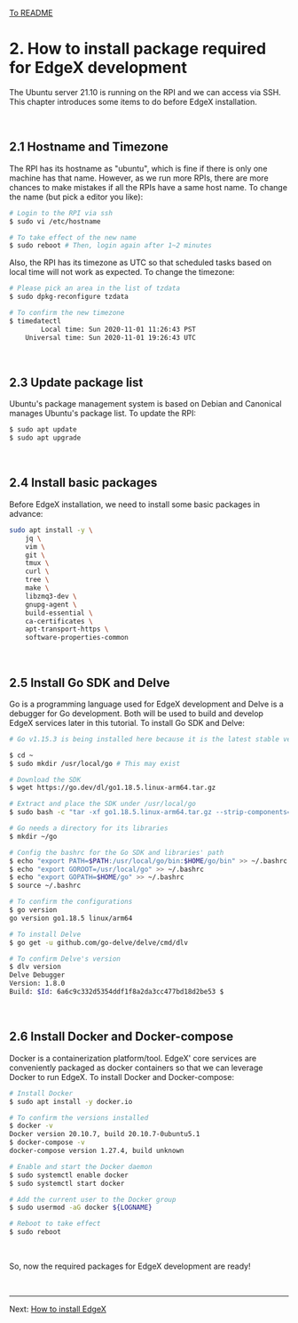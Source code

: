 [To README](README.md)

# 2. How to install package required for EdgeX development

The Ubuntu server 21.10 is running on the RPI and we can access via SSH. This chapter introduces some items to do before EdgeX installation. 

<br/>

## 2.1 Hostname and Timezone

The RPI has its hostname as "ubuntu", which is fine if there is only one machine has that name. However, as we run more RPIs, there are more chances to make mistakes if all the RPIs have a same host name. To change the name (but pick a editor you like):
```sh
# Login to the RPI via ssh
$ sudo vi /etc/hostname

# To take effect of the new name
$ sudo reboot # Then, login again after 1~2 minutes
```

Also, the RPI has its timezone as UTC so that scheduled tasks based on local time will not work as expected. To change the timezone:
```sh
# Please pick an area in the list of tzdata
$ sudo dpkg-reconfigure tzdata

# To confirm the new timezone
$ timedatectl
        Local time: Sun 2020-11-01 11:26:43 PST     
    Universal time: Sun 2020-11-01 19:26:43 UTC     
```

<br/>

## 2.3 Update package list

Ubuntu's package management system is based on Debian and Canonical manages Ubuntu's package list. To update the RPI:
```sh
$ sudo apt update
$ sudo apt upgrade
```

<br/>

## 2.4 Install basic packages

Before EdgeX installation, we need to install some basic packages in advance:
```sh
sudo apt install -y \
    jq \
    vim \
    git \
    tmux \
    curl \
    tree \
    make \
    libzmq3-dev \
    gnupg-agent \
    build-essential \
    ca-certificates \
    apt-transport-https \
    software-properties-common
```

<br/>

## 2.5 Install Go SDK and Delve

Go is a programming language used for EdgeX development and Delve is a debugger for Go development. Both will be used to build and develop EdgeX services later in this tutorial. To install Go SDK and Delve:
```sh
# Go v1.15.3 is being installed here because it is the latest stable version as of today but please check it from https://golang.org/dl/

$ cd ~
$ sudo mkdir /usr/local/go # This may exist

# Download the SDK
$ wget https://go.dev/dl/go1.18.5.linux-arm64.tar.gz

# Extract and place the SDK under /usr/local/go
$ sudo bash -c "tar -xf go1.18.5.linux-arm64.tar.gz --strip-components=1 -C /usr/local/go"

# Go needs a directory for its libraries
$ mkdir ~/go

# Config the bashrc for the Go SDK and libraries' path
$ echo "export PATH=$PATH:/usr/local/go/bin:$HOME/go/bin" >> ~/.bashrc
$ echo "export GOROOT=/usr/local/go" >> ~/.bashrc
$ echo "export GOPATH=$HOME/go" >> ~/.bashrc
$ source ~/.bashrc

# To confirm the configurations
$ go version
go version go1.18.5 linux/arm64

# To install Delve
$ go get -u github.com/go-delve/delve/cmd/dlv

# To confirm Delve's version
$ dlv version
Delve Debugger
Version: 1.8.0
Build: $Id: 6a6c9c332d5354ddf1f8a2da3cc477bd18d2be53 $
```

<br/>

## 2.6 Install Docker and Docker-compose

Docker is a containerization platform/tool. EdgeX' core services are conveniently packaged as docker containers so that we can leverage Docker to run EdgeX. To install Docker and Docker-compose:
```sh
# Install Docker
$ sudo apt install -y docker.io

# To confirm the versions installed 
$ docker -v
Docker version 20.10.7, build 20.10.7-0ubuntu5.1
$ docker-compose -v
docker-compose version 1.27.4, build unknown

# Enable and start the Docker daemon
$ sudo systemctl enable docker
$ sudo systemctl start docker

# Add the current user to the Docker group
$ sudo usermod -aG docker ${LOGNAME}

# Reboot to take effect
$ sudo reboot
```

<br/>

So, now the required packages for EdgeX development are ready!

<br/>

---

Next: [How to install EdgeX](30_install_edgex.md)

